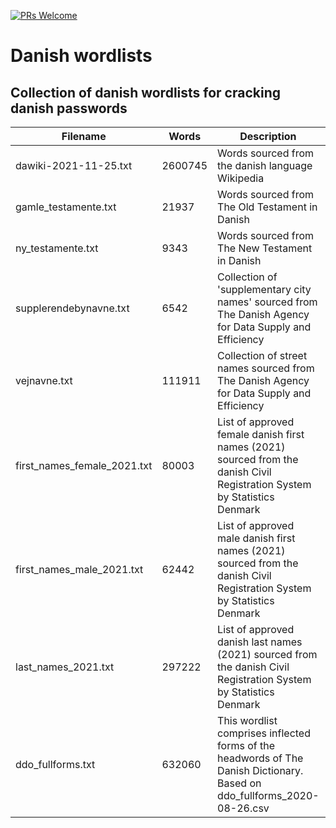 [![PRs Welcome](https://img.shields.io/badge/PRs-welcome-brightgreen.svg?style=flat-square)](http://makeapullrequest.com)

# Danish wordlists
## Collection of danish wordlists for cracking danish passwords

Filename  | Words | Description | Source
------------- | ------------- | ------------- | -------------
dawiki-2021-11-25.txt  |  2600745  |  Words sourced from the danish language Wikipedia  | https://dumps.wikimedia.org/dawiki/20211120/
gamle_testamente.txt   |  21937  |  Words sourced from The Old Testament in Danish  |  https://www.gutenberg.org/cache/epub/2143/pg2143.txt
ny_testamente.txt  |  9343  |  Words sourced from The New Testament in Danish  |  https://www.gutenberg.org/cache/epub/2143/pg2143.txt
supplerendebynavne.txt  |  6542  |  Collection of 'supplementary city names' sourced from The Danish Agency for Data Supply and Efficiency  |  https://api.dataforsyningen.dk/supplerendebynavne?format=csv
vejnavne.txt  |  111911  |  Collection of street names sourced from The Danish Agency for Data Supply and Efficiency  |  https://api.dataforsyningen.dk/vejstykker?format=csv
first_names_female_2021.txt  |  80003  |  List of approved female danish first names (2021) sourced from the danish Civil Registration System by Statistics Denmark |  https://www.dst.dk/da/Statistik/emner/borgere/navne
first_names_male_2021.txt  |  62442  |  List of approved male danish first names (2021) sourced from the danish Civil Registration System by Statistics Denmark |  https://www.dst.dk/da/Statistik/emner/borgere/navne
last_names_2021.txt  |  297222  |   List of approved danish last names (2021) sourced from the danish Civil Registration System by Statistics Denmark |  https://www.dst.dk/da/Statistik/emner/borgere/navne
ddo_fullforms.txt  |  632060  |  This wordlist comprises inflected forms of the headwords of The Danish Dictionary. Based on ddo_fullforms_2020-08-26.csv |  https://korpus.dsl.dk/resources/details/ddo-fullforms.html
